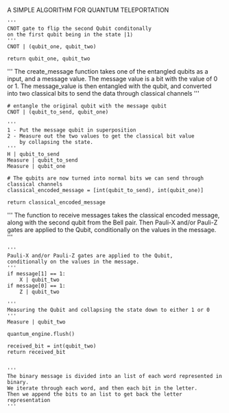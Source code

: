 A SIMPLE ALGORITHM FOR QUANTUM TELEPORTATION    
    
    
    '''
    CNOT gate to flip the second Qubit conditonally
    on the first qubit being in the state |1⟩
    '''
    CNOT | (qubit_one, qubit_two)

    return qubit_one, qubit_two


'''
The create_message function takes one of the entangled qubits as a input, 
and a message value. The message value is a bit with the value of 0 or 1. 
The message_value is then entangled with the qubit, and converted into 
two classical bits to send the data through classical channels
'''

    # entangle the original qubit with the message qubit
    CNOT | (qubit_to_send, qubit_one)

    '''
    1 - Put the message qubit in superposition 
    2 - Measure out the two values to get the classical bit value
        by collapsing the state. 
    '''
    H | qubit_to_send
    Measure | qubit_to_send
    Measure | qubit_one

    # The qubits are now turned into normal bits we can send through classical channels
    classical_encoded_message = [int(qubit_to_send), int(qubit_one)]

    return classical_encoded_message


'''
The function to receive messages takes the classical encoded
message, along with the second qubit from the Bell pair. 
Then Pauli-X and/or Pauli-Z gates are applied to the Qubit,
conditionally on the values in the message. 
'''

    '''
    Pauli-X and/or Pauli-Z gates are applied to the Qubit,
    conditionally on the values in the message.
    '''
    if message[1] == 1:
        X | qubit_two
    if message[0] == 1:
        Z | qubit_two

    '''
    Measuring the Qubit and collapsing the state down to either 1 or 0
    '''
    Measure | qubit_two

    quantum_engine.flush()

    received_bit = int(qubit_two)
    return received_bit


    '''
    The binary message is divided into an list of each word represented in binary.
    We iterate through each word, and then each bit in the letter.
    Then we append the bits to an list to get back the letter representation
    '''

